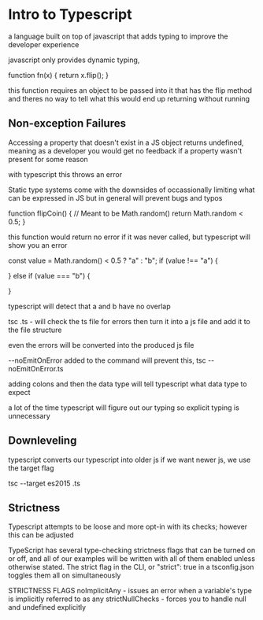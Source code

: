 # Intro to Typescript

a language built on top of javascript that adds typing to improve the developer experience

javascript only provides dynamic typing,

function fn(x) {
  return x.flip();
}

this function requires an object to be passed into it that has the flip method and theres no way to tell what this would end up returning without running

## Non-exception Failures
Accessing a property that doesn't exist in a JS object returns undefined, meaning as a developer you would get no feedback if a property wasn't present for some reason

with typescript this throws an error

Static type systems come with the downsides of occassionally limiting what can be expressed in JS but in general will prevent bugs and typos


function flipCoin() {
    // Meant to be Math.random()
    return Math.random < 0.5; 
}

this function would return no error if it was never called, but typescript will show you an error



const value = Math.random() < 0.5 ? "a" : "b";
if (value !== "a") {
  
} else if (value === "b") {

}


typescript will detect that a and b have no overlap



tsc <filename>.ts - will check the ts file for errors then turn it into a js file and add it to the file structure

even the errors will be converted into the produced js file

--noEmitOnError added to the command will prevent this,
tsc --noEmitOnError<filename>.ts


adding colons and then the data type will tell typescript what data type to expect



a lot of the time typescript will figure out our typing so explicit typing is unnecessary

## Downleveling
typescript converts our typescript into older js
if we want newer js, we use the target flag

tsc --target es2015 <filename>.ts


## Strictness
Typescript attempts to be loose and more opt-in with its checks; however this can be adjusted

TypeScript has several type-checking strictness flags that can be turned on or off, and all of our examples will be written with all of them enabled unless otherwise stated. The strict flag in the CLI, or "strict": true in a tsconfig.json toggles them all on simultaneously

STRICTNESS FLAGS
noImplicitAny - issues an error when a variable's type is implicitly referred to as any
strictNullChecks - forces you to handle null and undefined explicitly